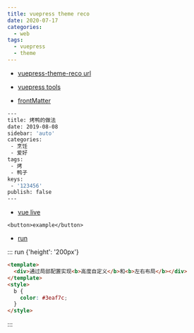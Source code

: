 ```yaml
---
title: vuepress theme reco
date: 2020-07-17
categories:
  - web
tags:
  - vuepress
  - theme
---
```


- [vuepress-theme-reco url](https://vuepress-theme-reco.recoluan.com)

- [vuepress tools](https://z3by.github.io/vuepress-tools/)

- [frontMatter](https://vuepress-theme-reco.recoluan.com/views/1.x/frontMatter.html)

```sh
---
title: 烤鸭的做法
date: 2019-08-08
sidebar: 'auto'
categories:
 - 烹饪
 - 爱好
tags:
 - 烤
 - 鸭子
keys:
 - '123456'
publish: false
---
```

- [vue live](https://z3by.github.io/vuepress-tools/plugins/vuepress-plugin-live.html)

```vue live
<button>example</button>
```

- [run](https://vuepress-plugin-run.netlify.app)

::: run {'height': '200px'}

```html
<template>
  <div>通过局部配置实现<b>高度自定义</b>和<b>左右布局</b></div>
</template>
<style>
  b {
    color: #3eaf7c;
  }
</style>
```

:::
